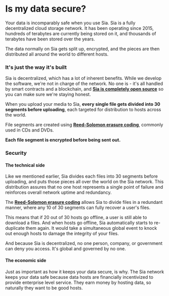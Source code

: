 # Is my data secure?

Your data is incomparably safe when you use Sia. Sia is a fully decentralized cloud storage network. It has been operating since 2015, hundreds of terabytes are currently being stored on it, and thousands of terabytes have been stored over the years.

The data normally on Sia gets split up, encrypted, and the pieces are then distributed all around the world to different hosts.

### It's just the way it's built

Sia is decentralized, which has a lot of inherent benefits. While we develop the software, we're not in charge of the network. No one is - it's all handled by smart contracts and a blockchain, and [**Sia is completely open source**](https://gitlab.com/NebulousLabs/Sia) so you can make sure we're staying honest.

When you upload your media to Sia, **every single file gets divided into 30 segments before uploading**, each targeted for distribution to hosts across the world.

File segments are created using [**Reed-Solomon erasure coding**](https://en.wikipedia.org/wiki/Reed%E2%80%93Solomon_error_correction), commonly used in CDs and DVDs.

**Each file segment is encrypted before being sent out.**

### Security

#### **The technical side**

Like we mentioned earlier, Sia divides each files into 30 segments before uploading, and puts those pieces all over the world on the Sia network. This distribution assures that no one host represents a single point of failure and reinforces overall network uptime and redundancy.

The [**Reed-Solomon erasure coding**](https://en.wikipedia.org/wiki/Reed%E2%80%93Solomon_error_correction) allows Sia to divide files in a redundant manner, where any 10 of 30 segments can fully recover a user's files.

This means that if 20 out of 30 hosts go offline, a user is still able to download a files. And when hosts go offline, Sia automatically starts to re-duplicate them again. It would take a simultaneous global event to knock out enough hosts to damage the integrity of your files.

And because Sia is decentralized, no one person, company, or government can deny you access. It's global and governed by no one.

#### The economic side

Just as important as how it keeps your data secure, is why. The Sia network keeps your data safe because data hosts are financially incentivized to provide enterprise level service. They earn money by hosting data, so naturally they want to be good hosts.

